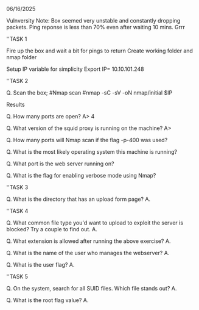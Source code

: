 06/16/2025

Vulnversity
Note: Box seemed very unstable and constantly dropping packets. Ping reponse is less than 70% even after waiting 10 mins. Grrr

''TASK 1

Fire up the box and wait a bit for pings to return
Create working folder and nmap folder

Setup IP variable for simplicity
Export IP=<ip address>
10.10.101.248

''TASK 2

Q. Scan the box; 
#Nmap scan
#nmap -sC -sV -oN nmap/initial $IP

Results


Q. How many ports are open?
A> 4

Q. What version of the squid proxy is running on the machine?
A> 

Q. How many ports will Nmap scan if the flag -p-400 was used?

Q. What is the most likely operating system this machine is running?


Q. What port is the web server running on?

Q. What is the flag for enabling verbose mode using Nmap?

''TASK 3

Q. What is the directory that has an upload form page?
A. 

''TASK 4

Q. What common file type you'd want to upload to exploit the server is blocked? Try a couple to find out.
A. 

Q. What extension is allowed after running the above exercise?
A. 

Q. What is the name of the user who manages the webserver?
A. 

Q. What is the user flag?
A. 

''TASK 5

Q. On the system, search for all SUID files. Which file stands out?
A. 

Q. What is the root flag value?
A. 
